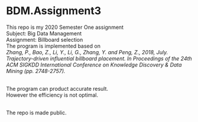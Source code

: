 # BDM.Assignment3

This repo is my 2020 Semester One assignment <br>
Subject: Big Data Management <br>
Assignment: Billboard selection <br>
The program is implemented based on <br>
<i>Zhang, P., Bao, Z., Li, Y., Li, G., Zhang, Y. and Peng, Z., 2018, July. Trajectory-driven influential billboard placement. In Proceedings of the 24th ACM SIGKDD International Conference on Knowledge Discovery & Data Mining (pp. 2748-2757).</i><br><br>



The program can product accurate result. <br>
However the efficiency is not optimal. <br><br>

The repo is made public.
